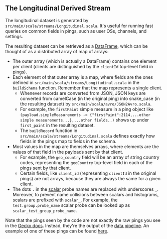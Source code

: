 The Longitudinal Derived Stream
-------------------------------

The longitudinal dataset is generated by `src/main/scala/streams/Longitudinal.scala`. It's useful for running fast queries on common fields in pings, such as user OSs, channels, and settings.

The resulting dataset can be retrieved as a [DataFrame](https://spark.apache.org/docs/1.6.0/api/java/org/apache/spark/sql/DataFrame.html), which can be thought of as a distributed array of map of arrays:

* The outer array (which is actually a DataFrame) contains one element per client (clients are distinguished by the `clientId` top-level field in pings).
* Each element of that outer array is a map, where fields are the ones defined in `src/main/scala/streams/Longitudinal.scala` in the `buildSchema` function. Remember that the map represents a single client.
  * Whenever records are converted from JSON, JSON keys are converted from camelCase (in the original ping) into snake_case (in the resulting dataset) by `src/main/scala/avro/JSON2Avro.scala`.
  * For example, the `firstPaint` simple measure in a ping object like `(payload.simpleMeasurements -> {"firstPaint":2114,...other simple measurements...},...other fields..)` shows up under `first_paint` in the resulting dataset.
  * The `buildRecord` function in `src/main/scala/streams/Longitudinal.scala` defines exactly how fields in the pings map to fields in the schema.
* Most values in the map are themselves arrays, where elements are the values of that field in the payloads sent by that client.
  * For example, the `geo_country` field will be an array of string country codes, representing the `geoCountry` top-level field in each of the pings sent by that client.
  * Certain fields, like `client_id` (representing `clientId` in the original pings) are not arrays, because they are always the same for a given client.
* The dots `.` in the [scalar](https://gecko.readthedocs.io/en/latest/toolkit/components/telemetry/telemetry/collection/scalars.html) probe names are replaced with underscores `_`. Moreover, to prevent name collisions between scalars and histograms, scalars are prefixed with `scalar_`. For example, the `test.group.probe_name` scalar probe can be looked up as `scalar_test_group_probe_name`.

Note that the pings seen by the code are not exactly the raw pings you see in the [Gecko docs](https://gecko.readthedocs.io/en/latest/toolkit/components/telemetry/telemetry/data/main-ping.html). Instead, they're the output of the [data pipeline](https://github.com/mozilla-services/data-pipeline). An example of one of these pings can be found [here](https://gist.github.com/Uberi/686fb2b475ed5924c40b).
